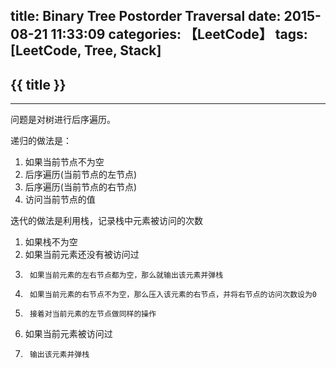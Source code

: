 title: Binary Tree Postorder Traversal
date: 2015-08-21 11:33:09
categories: 【LeetCode】
tags: [LeetCode, Tree, Stack]
---
## {{ title }} ##

---

问题是对树进行后序遍历。

递归的做法是：

1. 如果当前节点不为空
2.   后序遍历(当前节点的左节点)
3.   后序遍历(当前节点的右节点)
4.   访问当前节点的值

迭代的做法是利用栈，记录栈中元素被访问的次数

1. 如果栈不为空
2.   如果当前元素还没有被访问过
3.      如果当前元素的左右节点都为空，那么就输出该元素并弹栈
4.      如果当前元素的右节点不为空，那么压入该元素的右节点，并将右节点的访问次数设为0
5.      接着对当前元素的左节点做同样的操作
6.   如果当前元素被访问过
7.      输出该元素并弹栈  

